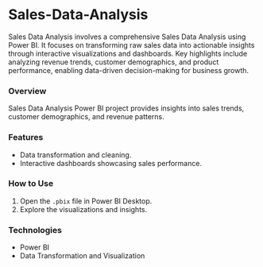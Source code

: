 # Sales-Data-Analysis
Sales Data Analysis involves a comprehensive Sales Data Analysis using Power BI. It focuses on transforming raw sales data into actionable insights through interactive visualizations and dashboards. Key highlights include analyzing revenue trends, customer demographics, and product performance, enabling data-driven decision-making for business growth.
### Overview
Sales Data Analysis Power BI project provides insights into sales trends, customer demographics, and revenue patterns.

### Features
- Data transformation and cleaning.
- Interactive dashboards showcasing sales performance.

### How to Use
1. Open the `.pbix` file in Power BI Desktop.
2. Explore the visualizations and insights.

### Technologies
- Power BI
- Data Transformation and Visualization
